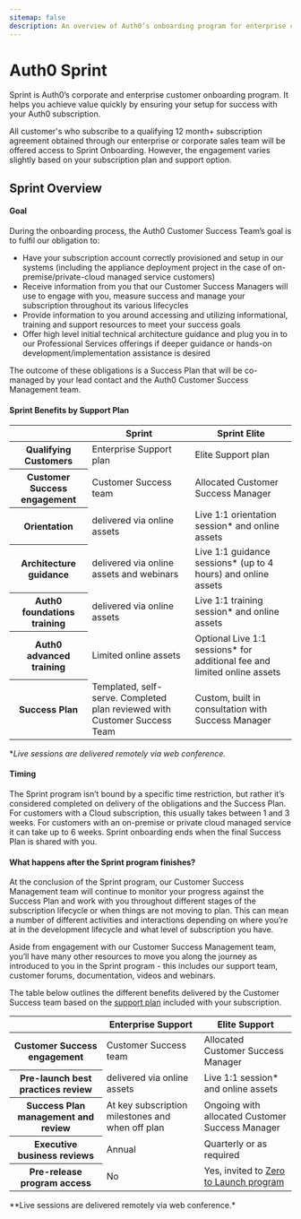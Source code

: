 ```yaml
---
sitemap: false
description: An overview of Auth0’s onboarding program for enterprise customers.
---
```


# Auth0 Sprint

Sprint is Auth0’s corporate and enterprise customer onboarding program.  It helps you achieve value quickly by ensuring your setup for success with your Auth0 subscription.

All customer's who subscribe to a qualifying 12 month+ subscription agreement obtained through our enterprise or corporate sales team  will be offered access to Sprint Onboarding.  However, the engagement varies slightly based on your subscription plan and support option.

## Sprint Overview

#### Goal

During the onboarding process, the Auth0 Customer Success Team’s goal is to fulfil our obligation to:

* Have your subscription account correctly provisioned and setup in our systems (including the appliance deployment project in the case of on-premise/private-cloud managed service customers)
* Receive information from you that our Customer Success Managers will use to engage with you, measure success and manage your subscription throughout its various lifecycles
* Provide information to you around accessing and utilizing informational, training and support resources to meet your success goals
* Offer high level initial technical architecture guidance and plug you in to our Professional Services offerings if deeper guidance or hands-on development/implementation assistance is desired

The outcome of these obligations is a Success Plan that will be co-managed by your lead contact and the Auth0 Customer Success Management team.

#### Sprint Benefits by Support Plan

<table class="table">
  <thead>
    <tr>
      <th></th>
      <th>Sprint</th>
      <th>Sprint Elite</th>
    </tr>
  </thead>
  <tbody>
      <tr>
      <th>Qualifying Customers</th>
      <td>Enterprise Support plan</td>
      <td>Elite Support plan</td>
    </tr>
    <tr>
      <th>Customer Success engagement</th>
      <td>Customer Success team</td>
      <td>Allocated Customer Success Manager</td>
    </tr>
    <tr>
      <th>Orientation</th>
      <td>delivered via online assets</td>
      <td>Live 1:1 orientation session* and online assets</td>
    </tr>
    <tr>
      <th>Architecture guidance</th>
      <td>delivered via online assets and webinars</td>
      <td>Live 1:1 guidance sessions* (up to 4 hours) and online assets</td>
    </tr>
    <tr>
      <th>Auth0 foundations training</th>
      <td>delivered via online assets</td>
      <td>Live 1:1 training session* and online assets</td>
    </tr>
    <tr>
      <th>Auth0 advanced training</th>
      <td>Limited online assets</td>
      <td>Optional Live 1:1 sessions* for additional fee and limited online assets</td>
    </tr>
    <tr>
      <th>Success Plan</th>
      <td>Templated, self-serve. Completed plan reviewed with Customer Success Team</td>
      <td>Custom, built in consultation with Success Manager</td>
    </tr>
  </tbody>
</table>

**Live sessions are delivered remotely via web conference.*

#### Timing

The Sprint program isn’t bound by a specific time restriction, but rather it’s considered completed on delivery of the obligations and the Success Plan.  For customers with a Cloud subscription, this usually takes between 1 and 3 weeks.  For customers with an on-premise or private cloud managed service it can take up to 6 weeks.  Sprint onboarding ends when the final Success Plan is shared with you.

#### What happens after the Sprint program finishes?

At the conclusion of the Sprint program, our Customer Success Management team will continue to monitor your progress against the Success Plan and work with you throughout different stages of the subscription lifecycle or when things are not moving to plan.  This can mean a number of different activities and interactions depending on where you’re at in the development lifecycle and what level of subscription you have.

Aside from engagement with our Customer Success Management team, you’ll have many other resources to move you along the journey as introduced to you in the Sprint program - this includes our support team, customer forums, documentation, videos and webinars.

The table below outlines the different benefits delivered by the Customer Success team based on the [support plan](https://auth0.com/docs/support) included with your subscription.

<table class="table">
  <thead>
    <tr>
      <th></th>
      <th>Enterprise Support</th>
      <th>Elite Support</th>
    </tr>
  </thead>
  <tbody>
      <tr>
      <th>Customer Success engagement</th>
      <td>Customer Success team</td>
      <td>Allocated Customer Success Manager</td>
    </tr>
    <tr>
      <th>Pre-launch best practices review</th>
      <td>delivered via online assets</td>
      <td>Live 1:1 session* and online assets</td>
    </tr>
      <tr>
      <th>Success Plan management and review</th>
      <td>At key subscription milestones and when off plan</td>
      <td>Ongoing with allocated Customer Success Manager</td>
    </tr>
    <tr>
      <th>Executive business reviews</th>
      <td>Annual</td>
      <td>Quarterly or as required</td>
    </tr>
    <tr>
      <th>Pre-release program access</th>
      <td>No</td>
      <td>Yes, invited to <a href=https://auth0.com/blog/pre-release-program-zero-to-launch-blasts-off>Zero to Launch program</a></td>
    </tr>
  </tbody>
</table>
**Live sessions are delivered remotely via web conference.*
